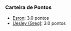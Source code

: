 ### Carteira de Pontos

- [Esron](https://github.com/esron): 3.0 pontos
- [Uesley (Greg)](https://github.com/uesley): 3.0 pontos

